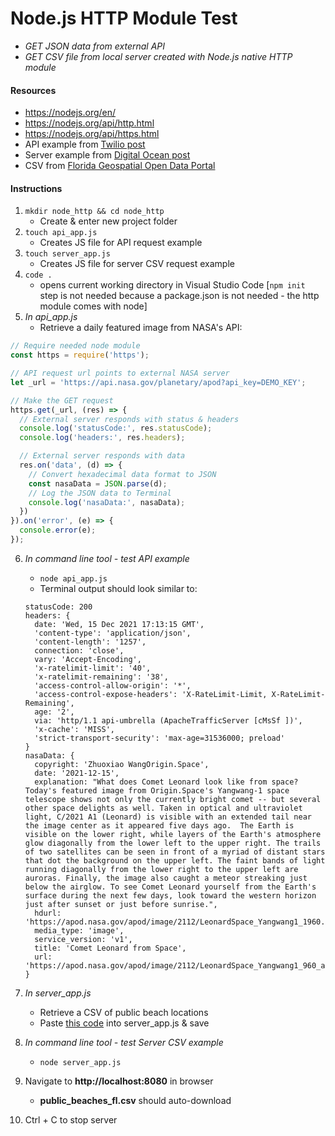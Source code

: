 # Node.js HTTP Module Test
* *GET JSON data from external API*
* *GET CSV file from local server created with Node.js native HTTP module*

#### Resources
* https://nodejs.org/en/
* https://nodejs.org/api/http.html
* https://nodejs.org/api/https.html
* API example from [Twilio post](https://www.twilio.com/blog/2017/08/http-requests-in-node-js.html)
* Server example from [Digital Ocean post](https://www.digitalocean.com/community/tutorials/how-to-create-a-web-server-in-node-js-with-the-http-module)
* CSV from [Florida Geospatial Open Data Portal](https://geodata.floridagio.gov/datasets/myfwc::public-beach-access-locations-florida/explore?showTable=true)

#### Instructions

1. `mkdir node_http && cd node_http`
    * Create & enter new project folder
2. `touch api_app.js`
    * Creates JS file for API request example
3. `touch server_app.js`
    * Creates JS file for server CSV request example
4. `code .`
    * opens current working directory in Visual Studio Code
[`npm init` step is not needed because a package.json is not needed - the http module comes with node]
5. *In api_app.js* 
   * Retrieve a daily featured image from NASA's API:

  ```javascript
  // Require needed node module
  const https = require('https');

  // API request url points to external NASA server
  let _url = 'https://api.nasa.gov/planetary/apod?api_key=DEMO_KEY';

  // Make the GET request
  https.get(_url, (res) => {
    // External server responds with status & headers
    console.log('statusCode:', res.statusCode);
    console.log('headers:', res.headers);

    // External server responds with data
    res.on('data', (d) => {
      // Convert hexadecimal data format to JSON
      const nasaData = JSON.parse(d);
      // Log the JSON data to Terminal
      console.log('nasaData:', nasaData);
    })
  }).on('error', (e) => {
    console.error(e);
  });
  ```
6. *In command line tool - test API example*
    * `node api_app.js`
    * Terminal output should look similar to:

    ```
    statusCode: 200
    headers: {
      date: 'Wed, 15 Dec 2021 17:13:15 GMT',
      'content-type': 'application/json',
      'content-length': '1257',
      connection: 'close',
      vary: 'Accept-Encoding',
      'x-ratelimit-limit': '40',
      'x-ratelimit-remaining': '38',
      'access-control-allow-origin': '*',
      'access-control-expose-headers': 'X-RateLimit-Limit, X-RateLimit-Remaining',
      age: '2',
      via: 'http/1.1 api-umbrella (ApacheTrafficServer [cMsSf ])',
      'x-cache': 'MISS',
      'strict-transport-security': 'max-age=31536000; preload'
    }
    nasaData: {
      copyright: 'Zhuoxiao WangOrigin.Space',
      date: '2021-12-15',
      explanation: "What does Comet Leonard look like from space?  Today's featured image from Origin.Space's Yangwang-1 space telescope shows not only the currently bright comet -- but several other space delights as well. Taken in optical and ultraviolet light, C/2021 A1 (Leonard) is visible with an extended tail near the image center as it appeared five days ago.  The Earth is visible on the lower right, while layers of the Earth's atmosphere glow diagonally from the lower left to the upper right. The trails of two satellites can be seen in front of a myriad of distant stars that dot the background on the upper left. The faint bands of light running diagonally from the lower right to the upper left are auroras. Finally, the image also caught a meteor streaking just below the airglow. To see Comet Leonard yourself from the Earth's surface during the next few days, look toward the western horizon just after sunset or just before sunrise.",
      hdurl: 'https://apod.nasa.gov/apod/image/2112/LeonardSpace_Yangwang1_1960.jpg',
      media_type: 'image',
      service_version: 'v1',
      title: 'Comet Leonard from Space',
      url: 'https://apod.nasa.gov/apod/image/2112/LeonardSpace_Yangwang1_960_annotated.jpg'
    }
    ```
7. *In server_app.js* 
   * Retrieve a CSV of public beach locations
   * Paste [this code]() into server_app.js & save
8. *In command line tool - test Server CSV example*
   * `node server_app.js`
9. Navigate to **http://localhost:8080** in browser
    * **public_beaches_fl.csv** should auto-download
10. Ctrl + C to stop server